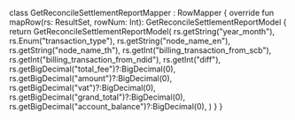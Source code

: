 class GetReconcileSettlementReportMapper : RowMapper<GetReconcileSettlementReportModel> {
    override fun mapRow(rs: ResultSet, rowNum: Int): GetReconcileSettlementReportModel {
        return GetReconcileSettlementReportModel(
            rs.getString("year_month"),
            rs.Enum("transaction_type"),
            rs.getString("node_name_en"),
            rs.getString("node_name_th"),
            rs.getInt("billing_transaction_from_scb"),
            rs.getInt("billing_transaction_from_ndid"),
            rs.getInt("diff"),
            rs.getBigDecimal("total_fee")?:BigDecimal(0),
            rs.getBigDecimal("amount")?:BigDecimal(0),
            rs.getBigDecimal("vat")?:BigDecimal(0),
            rs.getBigDecimal("grand_total")?:BigDecimal(0),
            rs.getBigDecimal("account_balance")?:BigDecimal(0),
        )
    }
}
